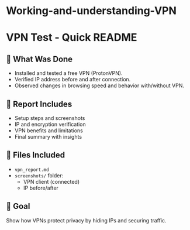 # Working-and-understanding-VPN

# VPN Test - Quick README

## 🔧 What Was Done
- Installed and tested a free VPN (ProtonVPN).
- Verified IP address before and after connection.
- Observed changes in browsing speed and behavior with/without VPN.

## 📝 Report Includes
- Setup steps and screenshots
- IP and encryption verification
- VPN benefits and limitations
- Final summary with insights

## 📁 Files Included
- `vpn_report.md`
- `screenshots/` folder:
  - VPN client (connected)
  - IP before/after


## 🎯 Goal
Show how VPNs protect privacy by hiding IPs and securing traffic.
